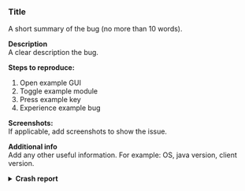 ### Title  
A short summary of the bug (no more than 10 words).

**Description**  
A clear description the bug.

**Steps to reproduce:**  
1. Open example GUI
2. Toggle example module
3. Press example key
4. Experience example bug

**Screenshots:**  
If applicable, add screenshots to show the issue.

**Additional info**  
Add any other useful information. For example: OS, java version, client version.

<details> 
  <summary><strong>Crash report</strong></summary>
 
```
Paste your crash report between the ``` if applicable.
```

</details>
